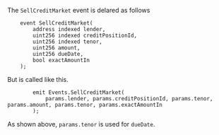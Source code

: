The `SellCreditMarket` event is delared as follows
```solidity
    event SellCreditMarket(
        address indexed lender,
        uint256 indexed creditPositionId,
        uint256 indexed tenor,
        uint256 amount,
        uint256 dueDate,
        bool exactAmountIn
    );
```
But is called like this.
```solidity
        emit Events.SellCreditMarket(
            params.lender, params.creditPositionId, params.tenor, params.amount, params.tenor, params.exactAmountIn
        );
```
As shown above, `params.tenor` is used for `dueDate`.
